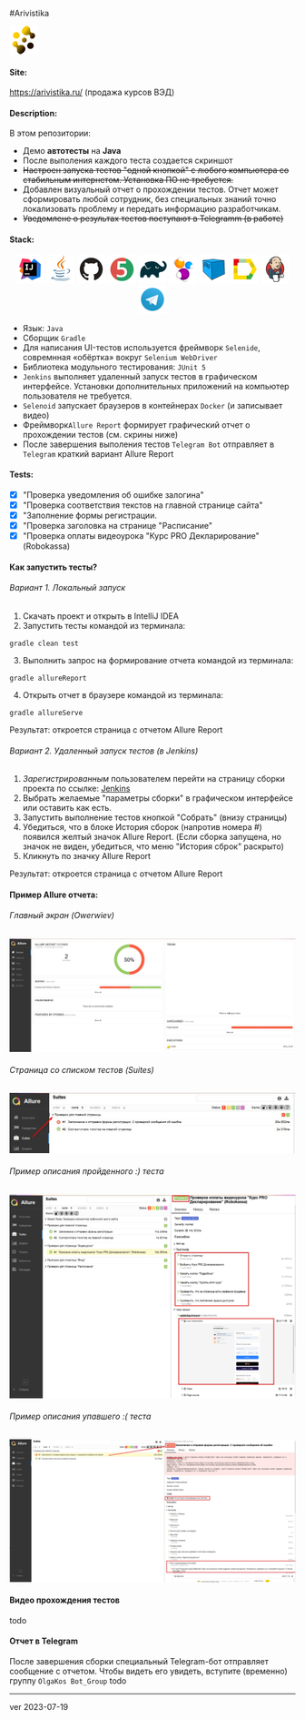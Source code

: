 #Arivistika


![Company logo](images/logo-mini.png)

#### Site:
https://arivistika.ru/ (продажа курсов ВЭД)


#### Description:
В этом репозитории:
- Демо <b>автотесты</b> на <b>Java</b>
- После выполения каждого теста создается скриншот
- ~~Настроен запуска тестов "одной кнопкой" с любого компьютера со стабильным интернетом. Установка ПО не требуется.~~
- Добавлен визуальный отчет о прохождении тестов. Отчет может сформировать любой сотрудник, без специальных знаний точно локализовать проблему и передать информацию разработчикам.
- ~~Уведомлене о результах тестов поступают в Telegramm (в работе)~~


#### Stack:
<p align="center">
<a href="https://www.jetbrains.com/idea/"><img src="images/logo/Idea.svg" width="50" height="50"  alt="IDEA" title="olgakos github IDEA"/></a>
<a href="https://www.java.com/"><img src="images/logo/Java.svg" width="50" height="50"  alt="Java" title="olgakos github Java"/></a>
<a href="https://github.com/"><img src="images/logo/GitHub.svg" width="50" height="50"  alt="Github" title="olgakos Github"/></a>
<a href="https://junit.org/junit5/"><img src="images/logo/Junit5.svg" width="50" height="50"  alt="JUnit 5" title="olgakos github JUnit 5"/></a>
<a href="https://gradle.org/"><img src="images/logo/Gradle.svg" width="50" height="50"  alt="Gradle" title="olgakos github Gradle"/></a>
<a href="https://selenide.org/"><img src="images/logo/Selenide.svg" width="50" height="50"  alt="Selenide" title="olgakos github Selenide"/></a>
<a href="https://aerokube.com/selenoid/"><img src="images/logo/Selenoid.svg" width="50" height="50"  alt="Selenoid" title="olgakos github Selenoid"/></a>
<a href="https://github.com/allure-framework/allure2"><img src="images/logo/Allure.svg" width="50" height="50"  alt="Allure" title="olgakos github Allure"/></a>
<a href="https://www.jenkins.io/"><img src="images/logo/Jenkins.svg" width="50" height="50"  alt="Jenkins" title="olgakos github Jenkins"/></a>
<a href="https://web.telegram.org/"><img width="50" height="50"  alt="Telegram" src="images/logo/Telegram.svg" title="olgakos github Telegram"></a>
</p>

- Язык: `Java`
- Сборщик `Gradle`
- Для написания UI-тестов используется фреймворк `Selenide`, совремнная «обёртка» вокруг `Selenium WebDriver`
- Библиотека модульного тестирования: `JUnit 5`
- `Jenkins` выполняет удаленный запуск тестов в графическом интерфейсе. Установки дополнительных приложений на компьютер пользователя не требуется.
- `Selenoid` запускает браузеров в контейнерах `Docker` (и записывает видео)
- Фреймворк`Allure Report` формирует графический отчет о прохождении тестов (см. скрины ниже)
- После завершения выполения тестов `Telegram Bot` отправляет в `Telegram` краткий вариант Allure Report

#### Tests:
- [x] "Проверка уведомления об ошибке залогина"
- [x] "Проверка соответствия текстов на главной странице сайта"
- [x] "Заполнение формы регистрации.
- [x] "Проверка заголовка на странице "Расписание"
- [x] "Проверка оплаты видеоурока "Курс PRO Декларирование" (Robokassa)

#### Как запустить тесты?
###### Вариант 1. Локальный запуск 
1. Скачать проект и открыть в IntelliJ IDEA
2. Запустить тесты командой из терминала: 
```
gradle clean test
```
3. Выполнить запрос на формирование отчета командой из терминала:
```
gradle allureReport
```
4. Открыть отчет в браузере командой из терминала:
```
gradle allureServe
```
Результат: откроется страница с отчетом Allure Report

###### Вариант 2. Удаленный запуск тестов (в Jenkins)
1. <i>Зарегистрированным</i> пользователем перейти на страницу сборки проекта по ссылке: <a target="_blank" href="https://jenkins.autotests.cloud/job/***/">Jenkins</a>
2. Выбрать желаемые "параметры сборки" в графическом интерфейсе или оставить как есть.
3. Запустить выполнение тестов кнопкой "Собрать" (внизу страницы)
4. Убедиться, что в блоке История сборок (напротив номера #) появился желтый значок Allure Report. (Если сборка запущена, но значок не виден, убедиться, что меню "История сброк" раскрыто)
5. Кликнуть по значку Allure Report

Результат: откроется страница с отчетом Allure Report


#### Пример Allure отчета:

###### Главный экран (Owerwiev)
<img title="Allure Owerwiev" src="images/screens/screen_allure1.jpg" alt="Allure Owerwiev">

###### Страница со списком тестов (Suites)
<img title="Allure Suites" src="images/screens/screen_allure2.jpg" alt="Allure Suites">
  
###### Пример описания пройденного :) теста
![Allure](images/screens/screen_passed.jpg)

###### Пример описания упавшего :( теста
![Allure](images/screens/screen_failed.jpg)

####  Видео прохождения тестов
todo

#### Отчет в Telegram
После завершения сборки специальный Telegram-бот отправляет сообщение с отчетом.
Чтобы видеть его увидеть, вступите (временно) группу `OlgaKos Bot_Group`
todo

------------
ver 2023-07-19